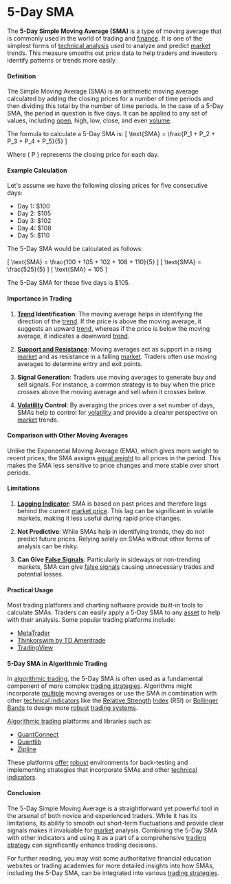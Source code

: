 # 5-Day SMA

The **5-Day Simple Moving Average (SMA)** is a type of moving average that is commonly used in the world of trading and [finance](../f/finance.md). It is one of the simplest forms of [technical analysis](../t/technical_analysis.md) used to analyze and predict [market](../m/market.md) trends. This measure smooths out price data to help traders and investors identify patterns or trends more easily. 

#### Definition

The Simple Moving Average (SMA) is an arithmetic moving average calculated by adding the closing prices for a number of time periods and then dividing this total by the number of time periods. In the case of a 5-Day SMA, the period in question is five days. It can be applied to any set of values, including [open](../o/open.md), high, low, close, and even [volume](../v/volume.md). 

The formula to calculate a 5-Day SMA is:
\[ \text{SMA} = \frac{P_1 + P_2 + P_3 + P_4 + P_5}{5} \]

Where \( P \) represents the closing price for each day.

#### Example Calculation

Let's assume we have the following closing prices for five consecutive days:

- Day 1: $100
- Day 2: $105
- Day 3: $102
- Day 4: $108
- Day 5: $110

The 5-Day SMA would be calculated as follows:

\[ \text{SMA} = \frac{100 + 105 + 102 + 108 + 110}{5} \]
\[ \text{SMA} = \frac{525}{5} \]
\[ \text{SMA} = 105 \]

The 5-Day SMA for these five days is $105.

#### Importance in Trading

1. **[Trend](../t/trend.md) Identification**: The moving average helps in identifying the direction of the [trend](../t/trend.md). If the price is above the moving average, it suggests an upward [trend](../t/trend.md), whereas if the price is below the moving average, it indicates a downward [trend](../t/trend.md).

2. **[Support and Resistance](../s/support_and_resistance.md)**: Moving averages act as support in a rising [market](../m/market.md) and as resistance in a falling [market](../m/market.md). Traders often use moving averages to determine entry and exit points.

3. **Signal Generation**: Traders use moving averages to generate buy and sell signals. For instance, a common strategy is to buy when the price crosses above the moving average and sell when it crosses below.

4. **[Volatility](../v/volatility.md) Control**: By averaging the prices over a set number of days, SMAs help to control for [volatility](../v/volatility.md) and provide a clearer perspective on [market](../m/market.md) trends.

#### Comparison with Other Moving Averages

Unlike the Exponential Moving Average (EMA), which gives more weight to recent prices, the SMA assigns [equal weight](../e/equal_weight.md) to all prices in the period. This makes the SMA less sensitive to price changes and more stable over short periods.

#### Limitations

1. **[Lagging Indicator](../l/lagging_indicator.md)**: SMA is based on past prices and therefore lags behind the current [market price](../m/market_price.md). This lag can be significant in volatile markets, making it less useful during rapid price changes. 

2. **Not Predictive**: While SMAs help in identifying trends, they do not predict future prices. Relying solely on SMAs without other forms of analysis can be risky.

3. **Can Give [False Signals](../f/false_signals_in_trading.md)**: Particularly in sideways or non-trending markets, SMA can give [false signals](../f/false_signals_in_trading.md) causing unnecessary trades and potential losses.

#### Practical Usage

Most trading platforms and charting software provide built-in tools to calculate SMAs. Traders can easily apply a 5-Day SMA to any [asset](../a/asset.md) to help with their analysis. Some popular trading platforms include:

- [MetaTrader](https://www.metatrader4.com)
- [Thinkorswim by TD Ameritrade](https://www.tdameritrade.com/tools-and-platforms/thinkorswim.page)
- [TradingView](https://www.tradingview.com)

#### 5-Day SMA in Algorithmic Trading

In [algorithmic trading](../a/algorithmic_trading.md), the 5-Day SMA is often used as a fundamental component of more complex [trading strategies](../t/trading_strategies.md). Algorithms might incorporate [multiple](../m/multiple.md) moving averages or use the SMA in combination with other [technical indicators](../t/technical_indicators.md) like the [Relative Strength](../r/relative_strength.md) [Index](../i/index_instrument.md) (RSI) or [Bollinger Bands](../b/bollinger_bands.md) to design more [robust](../r/robust.md) [trading systems](../t/trading_systems.md). 

[Algorithmic trading](../a/algorithmic_trading.md) platforms and libraries such as:

- [QuantConnect](https://www.quantconnect.com)
- [Quantlib](https://www.quantlib.org)
- [Zipline](https://www.zipline.io)

These platforms [offer](../o/offer.md) [robust](../r/robust.md) environments for back-testing and implementing strategies that incorporate SMAs and other [technical indicators](../t/technical_indicators.md).

#### Conclusion

The 5-Day Simple Moving Average is a straightforward yet powerful tool in the arsenal of both novice and experienced traders. While it has its limitations, its ability to smooth out short-term fluctuations and provide clear signals makes it invaluable for [market](../m/market.md) analysis. Combining the 5-Day SMA with other indicators and using it as a part of a comprehensive [trading strategy](../t/trading_strategy.md) can significantly enhance trading decisions.

For further reading, you may visit some authoritative financial education websites or trading academies for more detailed insights into how SMAs, including the 5-Day SMA, can be integrated into various [trading strategies](../t/trading_strategies.md).